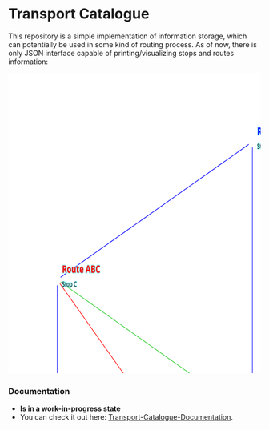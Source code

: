 # Transport Catalogue

This repository is a simple implementation of information storage, which can potentially be used in some kind of routing process.
As of now, there is only JSON interface capable of printing/visualizing stops and routes information:

<img src="https://raw.githubusercontent.com/jys1670/cpp-transport-catalogue/main/docs/examples/example_map.svg?sanitize=true" width="650" height="600" alt="example-map">

### Documentation
- **Is in a work-in-progress state**
- You can check it out here: [Transport-Catalogue-Documentation](https://jys1670.github.io/cpp-transport-catalogue/html/index.html).
